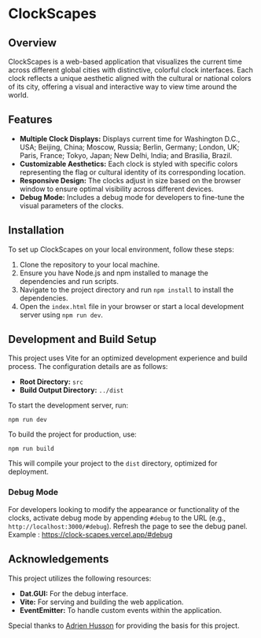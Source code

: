 
# ClockScapes

## Overview

ClockScapes is a web-based application that visualizes the current time across different global cities with distinctive, colorful clock interfaces. Each clock reflects a unique aesthetic aligned with the cultural or national colors of its city, offering a visual and interactive way to view time around the world.

## Features

- **Multiple Clock Displays:** Displays current time for Washington D.C., USA; Beijing, China; Moscow, Russia; Berlin, Germany; London, UK; Paris, France; Tokyo, Japan; New Delhi, India; and Brasilia, Brazil.
- **Customizable Aesthetics:** Each clock is styled with specific colors representing the flag or cultural identity of its corresponding location.
- **Responsive Design:** The clocks adjust in size based on the browser window to ensure optimal visibility across different devices.
- **Debug Mode:** Includes a debug mode for developers to fine-tune the visual parameters of the clocks.

## Installation

To set up ClockScapes on your local environment, follow these steps:

1. Clone the repository to your local machine.
2. Ensure you have Node.js and npm installed to manage the dependencies and run scripts.
3. Navigate to the project directory and run `npm install` to install the dependencies.
4. Open the `index.html` file in your browser or start a local development server using `npm run dev`.

## Development and Build Setup

This project uses Vite for an optimized development experience and build process. The configuration details are as follows:

- **Root Directory:** `src`
- **Build Output Directory:** `../dist`

To start the development server, run:

```
npm run dev
```

To build the project for production, use:

```
npm run build
```

This will compile your project to the `dist` directory, optimized for deployment.


### Debug Mode

For developers looking to modify the appearance or functionality of the clocks, activate debug mode by appending `#debug` to the URL (e.g., `http://localhost:3000/#debug`). Refresh the page to see the debug panel.
Example : https://clock-scapes.vercel.app/#debug

## Acknowledgements

This project utilizes the following resources:

- **Dat.GUI:** For the debug interface.
- **Vite:** For serving and building the web application.
- **EventEmitter:** To handle custom events within the application.

Special thanks to [Adrien Husson](https://github.com/hssnadr) for providing the basis for this project.
